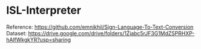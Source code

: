 # ISL-Interpreter
Reference: https://github.com/emnikhil/Sign-Language-To-Text-Conversion
Dataset: https://drive.google.com/drive/folders/1Zjabc5rJF3G1MdZSPRHXP-hAlfWkgkYR?usp=sharing

